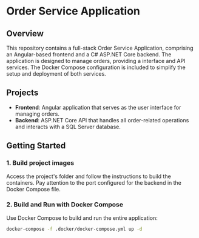 # Order Service Application

## Overview

This repository contains a full-stack Order Service Application, comprising an Angular-based frontend and a C# ASP.NET Core backend. The application is designed to manage orders, providing a  interface and  API services.
The Docker Compose configuration is included to simplify the setup and deployment of both services.

## Projects

- **Frontend**: Angular application that serves as the user interface for managing orders.
- **Backend**: ASP.NET Core API that handles all order-related operations and interacts with a SQL Server database.

## Getting Started

### 1. Build project images

Access the project's folder and follow the instructions to build the containers. Pay attention to the port configured for the backend in the Docker Compose file.  

### 2.  Build and Run with Docker Compose

Use Docker Compose to build and run the entire application:  

```bash
docker-compose -f .docker/docker-compose.yml up -d
```
